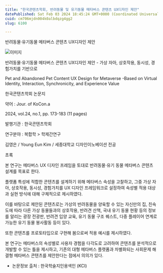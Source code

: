 ```yaml
---
title: "한국콘텐츠학회, 반려동물 및 유기동물 메타버스 콘텐츠 UX디자인 제안"
datePublished: Sat Feb 03 2024 18:45:24 GMT+0000 (Coordinated Universal Time)
cuid: cm706mjdn004k0albdqzg4gg2
slug: 6100

---
```



반려동물&middot;유기동물 메타버스 콘텐츠 UX디자인 제안

![이미지](https://cdn.hashnode.com/res/hashnode/image/upload/v1739260214432/b3f6f422-f08c-4bc0-be3b-6c47e395daa4.jpeg)

반려동물·유기동물 메타버스 콘텐츠 UX디자인 제안 - 가상 자아, 상호작용, 동시성, 경험가치를 기반으로

Pet and Abandoned Pet Content UX Design for Metaverse -Based on Virtual Identity, Interaction, Synchronicity, and Experience Value

한국콘텐츠학회 논문지

약어 : Jour. of KoCon.a

2024, vol.24, no.1, pp. 173-183 (11 pages)

발행기관 : 한국콘텐츠학회

연구분야 : 복합학 > 학제간연구

김영은 / Young Eun Kim / 세종대학교 디자인이노베이션 전공

초록

본 연구는 메타버스 UX 디자인 프레임을 토대로 반려동물·유기 동물 메타버스 콘텐츠 설계를 목표로 한다.

플랫폼 특성에 적합한 콘텐츠를 설계하기 위해 메타버스 속성을 고찰하고, 그중 가상 자아, 상호작용, 동시성, 경험가치를 UX 디자인 프레임워크로 설정하여 속성별 적용 대상과 실현 방식에 대해 구체적으로 제시하였다.

이를 바탕으로 제안된 콘텐츠로는 가상의 반려동물을 양육할 수 있는 자신만의 집, 친숙도에 따라 다른 가상 동물들과의 상호작용, 반려견 산책, 국내 유기 동물 현황 등의 정보를 알리는 광장 전광판, 반려견 입양 교육, 유기 동물 구조 퀘스트, 다중 플레이어 연계로 가능한 유기 동물 봉사활동 등이 있다.

또한 콘텐츠를 프로토타입으로 구현해 봄으로써 적용 예시를 제시하였다.

본 연구는 메타버스의 속성별로 사용자 경험을 다각도로 고려하여 콘텐츠를 분석적으로 개발할 수 있는 틀을 제시하고, 기존의 대형 메타버스 플랫폼과 차별화되는 사회문제 해결형 메타버스 콘텐츠를 제안한다는 점에서 의의가 있다.

* 논문정보 출처 : 한국학술지인용색인 (KCI)